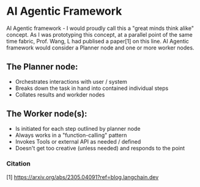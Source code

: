 # AI Agentic Framework

AI Agentic framework - I would proudly call this a "great minds think alike" concept. As I was prototyping this concept, at a parallel point of the same time fabric, Prof. Wang, L had publised a paper[1] on this line. AI Agentic framework would consider a Planner node and one or more worker nodes. 

## The Planner node:
- Orchestrates interactions with user / system
- Breaks down the task in hand into contained individual steps
- Collates results and workder nodes

## The Worker node(s):
- Is initiated for each step outlined by planner node
- Always works in a "function-calling" pattern
- Invokes Tools or external API as needed / defined
- Doesn't get too creative (unless needed) and responds to the point
  


### Citation
[1] https://arxiv.org/abs/2305.04091?ref=blog.langchain.dev 
